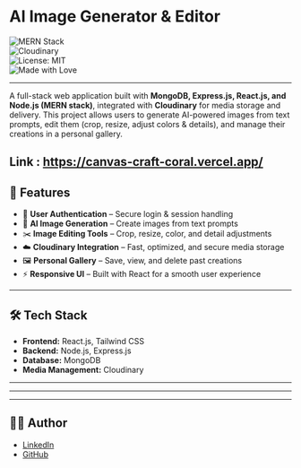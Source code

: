 # AI Image Generator & Editor  

![MERN Stack](https://img.shields.io/badge/MERN-Full%20Stack-green?style=for-the-badge&logo=mongodb)  
![Cloudinary](https://img.shields.io/badge/Cloudinary-Media%20Management-blue?style=for-the-badge&logo=cloudinary)  
![License: MIT](https://img.shields.io/badge/License-MIT-yellow.svg?style=for-the-badge)  
![Made with Love](https://img.shields.io/badge/Made%20with-%E2%9D%A4-red?style=for-the-badge)  

---

A full-stack web application built with **MongoDB, Express.js, React.js, and Node.js (MERN stack)**, integrated with **Cloudinary** for media storage and delivery. This project allows users to generate AI-powered images from text prompts, edit them (crop, resize, adjust colors & details), and manage their creations in a personal gallery.  

Link : https://canvas-craft-coral.vercel.app/
---

## 🚀 Features  
- 🔑 **User Authentication** – Secure login & session handling  
- 🎨 **AI Image Generation** – Create images from text prompts  
- ✂️ **Image Editing Tools** – Crop, resize, color, and detail adjustments  
- ☁️ **Cloudinary Integration** – Fast, optimized, and secure media storage  
- 🖼 **Personal Gallery** – Save, view, and delete past creations  
- ⚡ **Responsive UI** – Built with React for a smooth user experience  

---

## 🛠 Tech Stack  
- **Frontend:** React.js, Tailwind CSS 
- **Backend:** Node.js, Express.js  
- **Database:** MongoDB  
- **Media Management:** Cloudinary  

---

---

---

## 👨‍💻 Author  
- [LinkedIn](https://www.linkedin.com/in/siddharthm7/)  
- [GitHub](https://github.com/siddharth-m7)  

